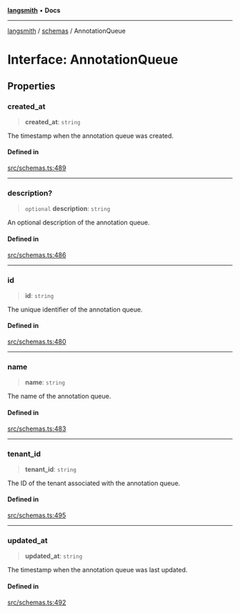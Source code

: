 [**langsmith**](../../README.md) • **Docs**

***

[langsmith](../../README.md) / [schemas](../README.md) / AnnotationQueue

# Interface: AnnotationQueue

## Properties

### created\_at

> **created\_at**: `string`

The timestamp when the annotation queue was created.

#### Defined in

[src/schemas.ts:489](https://github.com/langchain-ai/langsmith-sdk/blob/da3c1bb4f1396b48909bf0abac53fd717458c764/js/src/schemas.ts#L489)

***

### description?

> `optional` **description**: `string`

An optional description of the annotation queue.

#### Defined in

[src/schemas.ts:486](https://github.com/langchain-ai/langsmith-sdk/blob/da3c1bb4f1396b48909bf0abac53fd717458c764/js/src/schemas.ts#L486)

***

### id

> **id**: `string`

The unique identifier of the annotation queue.

#### Defined in

[src/schemas.ts:480](https://github.com/langchain-ai/langsmith-sdk/blob/da3c1bb4f1396b48909bf0abac53fd717458c764/js/src/schemas.ts#L480)

***

### name

> **name**: `string`

The name of the annotation queue.

#### Defined in

[src/schemas.ts:483](https://github.com/langchain-ai/langsmith-sdk/blob/da3c1bb4f1396b48909bf0abac53fd717458c764/js/src/schemas.ts#L483)

***

### tenant\_id

> **tenant\_id**: `string`

The ID of the tenant associated with the annotation queue.

#### Defined in

[src/schemas.ts:495](https://github.com/langchain-ai/langsmith-sdk/blob/da3c1bb4f1396b48909bf0abac53fd717458c764/js/src/schemas.ts#L495)

***

### updated\_at

> **updated\_at**: `string`

The timestamp when the annotation queue was last updated.

#### Defined in

[src/schemas.ts:492](https://github.com/langchain-ai/langsmith-sdk/blob/da3c1bb4f1396b48909bf0abac53fd717458c764/js/src/schemas.ts#L492)
